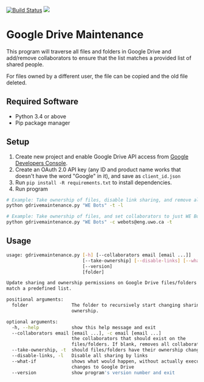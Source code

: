 [![Build Status](https://travis-ci.com/WE-Bots/google-drive-permission-management.svg?branch=master)](https://travis-ci.com/WE-Bots/google-drive-permission-management)
<a href="https://zenhub.com"><img src="https://raw.githubusercontent.com/ZenHubIO/support/master/zenhub-badge.png"></a>

# Google Drive Maintenance

This program will traverse all files and folders in Google Drive and add/remove
collaborators to ensure that the list matches a provided list of shared people.

For files owned by a different user, the file can be copied and the old file
deleted.

## Required Software

* Python 3.4 or above
* Pip package manager

## Setup

1. Create new project and enable Google Drive API access from
[Google Developers Console](https://console.developers.google.com/apis/dashboard).
2. Create an OAuth 2.0 API key (any ID and product name works that doesn't have
the word "Google" in it), and save as `client_id.json`
3. Run `pip install -R requirements.txt` to install dependencies.
4. Run program

```bash
# Example: Take ownership of files, disable link sharing, and remove all collaborators:
python gdrivemaintenance.py "WE Bots" -t -l

# Example: Take ownership of files, and set collaborators to just WE Bots:
python gdrivemaintenance.py "WE Bots" -c webots@eng.uwo.ca -t
```

## Usage

```bash
usage: gdrivemaintenance.py [-h] [--collaborators email [email ...]]
                            [--take-ownership] [--disable-links] [--what-if]
                            [--version]
                            [folder]

Update sharing and ownership permissions on Google Drive files/folders to
match a predefined list.

positional arguments:
  folder                The folder to recursively start changing sharing and
                        ownership.

optional arguments:
  -h, --help            show this help message and exit
  --collaborators email [email ...], -c email [email ...]
                        the collaborators that should exist on the
                        files/folders. If blank, removes all collaborators.
  --take-ownership, -t  should files/folders have their ownership changed
  --disable-links, -l   Disable all sharing by links
  --what-if             shows what would happen, without actually executing
                        changes to Google Drive
  --version             show program's version number and exit
```